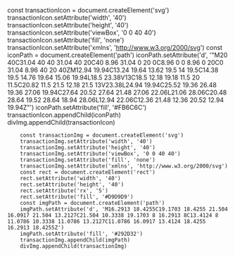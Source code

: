 const transactionIcon = document.createElement('svg')
        transactionIcon.setAttribute('width', '40')
        transactionIcon.setAttribute('height', '40')
        transactionIcon.setAttribute('viewBox', '0 0 40 40')
        transactionIcon.setAttribute('fill', 'none')
        transactionIcon.setAttribute('xmlns', 'http://www.w3.org/2000/svg')
        const iconPath = document.createElement('path')
        iconPath.setAttribute('d', '"M20 40C31.04 40 40 31.04 40 20C40 8.96 31.04 0 20 0C8.96 0 0 8.96 0 20C0 31.04 8.96 40 20 40ZM12.94 19.94C13.24 19.64 13.62 19.5 14 19.5C14.38 19.5 14.76 19.64 15.06 19.94L18.5 23.38V13C18.5 12.18 19.18 11.5 20 11.5C20.82 11.5 21.5 12.18 21.5 13V23.38L24.94 19.94C25.52 19.36 26.48 19.36 27.06 19.94C27.64 20.52 27.64 21.48 27.06 22.06L21.06 28.06C20.48 28.64 19.52 28.64 18.94 28.06L12.94 22.06C12.36 21.48 12.36 20.52 12.94 19.94Z"')
        iconPath.setAttribute('fill', '#FB6C6C')
        transactionIcon.appendChild(iconPath)
        divImg.appendChild(transactionIcon)

        const transactionImg = document.createElement('svg')
        transactionImg.setAttribute('width', '40')
        transactionImg.setAttribute('height', '40')
        transactionImg.setAttribute('viewBox', '0 0 40 40')
        transactionImg.setAttribute('fill', 'none')
        transactionImg.setAttribute('xmlns', 'http://www.w3.org/2000/svg')
        const rect = document.createElement('rect')
        rect.setAttribute('width', '40')
        rect.setAttribute('height', '40')
        rect.setAttribute('rx', '5')
        rect.setAttribute('fill', '#D9D9D9')
        const imgPath = document.createElement('path')
        imgPath.setAttribute('d', 'M16.2913 18.4255C19.1703 18.4255 21.504 16.0917 21.504 13.2127C21.504 10.3338 19.1703 8 16.2913 8C13.4124 8 11.0786 10.3338 11.0786 13.2127C11.0786 16.0917 13.4124 18.4255 16.2913 18.4255Z')
        imgPath.setAttribute('fill', '#292D32')
        transactionImg.appendChild(imgPath)
        divImg.appendChild(transactionImg)